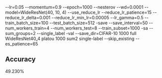 --lr=0.05 --momentum=0.9 --epoch=1000 --nesterov --wd=0.0001 --model=WideResNet(40, 10, 4) --use_reduce_lr --reduce_lr_patience=15 --reduce_lr_delta=0.001 --reduce_lr_min_lr=0.00005 --lr_gamma=0.5 --train_batch_size=100 --test_batch_size=512 -save --save_interval=50 --num_workers_train=4 --num_workers_test=8 --train_subset=1000 -sa --sum_groups=2 --single_label -val --save_dir=CIFAR-10 1000 full WideResNet40_4 platou 1000 sum2 single-label --skip_existing --es_patience=65
## Accuracy
 49.230%